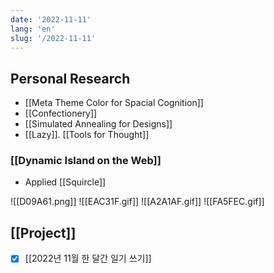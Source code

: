 ```yaml
---
date: '2022-11-11'
lang: 'en'
slug: '/2022-11-11'
---
```


## Personal Research

- [[Meta Theme Color for Spacial Cognition]]
- [[Confectionery]]
- [[Simulated Annealing for Designs]]
- [[Lazy]]. [[Tools for Thought]]

### [[Dynamic Island on the Web]]

- Applied [[Squircle]]

![[D09A61.png]]
![[EAC31F.gif]]
![[A2A1AF.gif]]
![[FA5FEC.gif]]

## [[Project]]

- [x] [[2022년 11월 한 달간 일기 쓰기]]
